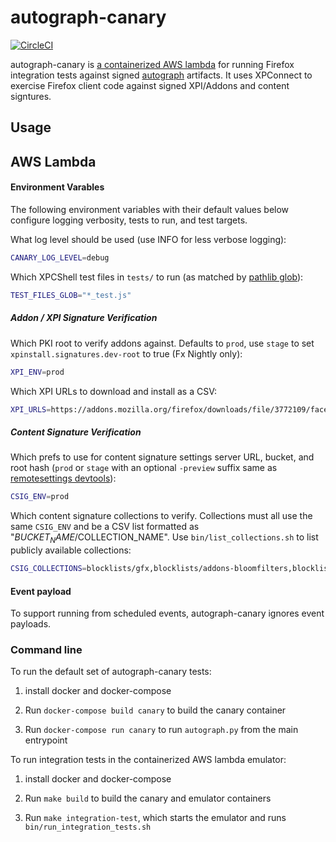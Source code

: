# autograph-canary

[![CircleCI](https://circleci.com/gh/mozilla-services/autograph-canary/tree/main.svg?style=svg)](https://circleci.com/gh/mozilla-services/autograph-canary/tree/main)

autograph-canary is [a containerized AWS
lambda](https://docs.aws.amazon.com/lambda/latest/dg/lambda-images.html)
for running Firefox integration tests against signed
[autograph](https://github.com/mozilla-services/autograph/)
artifacts. It uses XPConnect to exercise Firefox client code against
signed XPI/Addons and content signtures.

## Usage

## AWS Lambda

#### Environment Varables

The following environment variables with their default values below
configure logging verbosity, tests to run, and test targets.

What log level should be used (use INFO for less verbose logging):

```sh
CANARY_LOG_LEVEL=debug
```

Which XPCShell test files in `tests/` to run (as matched by [pathlib
glob][py3_pathlib_glob]):

```sh
TEST_FILES_GLOB="*_test.js"
```

##### Addon / XPI Signature Verification

Which PKI root to verify addons against. Defaults to `prod`, use
`stage` to set `xpinstall.signatures.dev-root` to true (Fx Nightly
only):

```sh
XPI_ENV=prod
```

Which XPI URLs to download and install as a CSV:

```sh
XPI_URLS=https://addons.mozilla.org/firefox/downloads/file/3772109/facebook_container-2.2.1-fx.xpi,https://addons.mozilla.org/firefox/downloads/file/3713375/firefox_multi_account_containers-7.3.0-fx.xpi,https://addons.mozilla.org/firefox/downloads/file/3768975/ublock_origin-1.35.2-an+fx.xpi
```

##### Content Signature Verification

Which prefs to use for content signature settings server URL, bucket,
and root hash (`prod` or `stage` with an optional `-preview` suffix
same as [remotesettings devtools][rsdevtools]):

```sh
CSIG_ENV=prod
```

Which content signature collections to verify. Collections must all
use the same `CSIG_ENV` and be a CSV list formatted as
"$BUCKET_NAME/$COLLECTION_NAME". Use `bin/list_collections.sh` to list
publicly available collections:

```sh
CSIG_COLLECTIONS=blocklists/gfx,blocklists/addons-bloomfilters,blocklists/plugins,blocklists/addons,blocklists/certificates,main/normandy-recipes,main/normandy-recipes-capabilities,main/hijack-blocklists,main/search-config,security-state/onecrl,security-state/intermediates
```

[py3_pathlib_glob]: https://docs.python.org/3/library/pathlib.html#pathlib.Path.glob
[rsdevtools]: https://github.com/mozilla-extensions/remote-settings-devtools

#### Event payload

To support running from scheduled events, autograph-canary ignores event payloads.

### Command line

To run the default set of autograph-canary tests:

1. install docker and docker-compose

1. Run `docker-compose build canary` to build the canary container

1. Run `docker-compose run canary` to run `autograph.py` from the main entrypoint

To run integration tests in the containerized AWS lambda emulator:

1. install docker and docker-compose

1. Run `make build` to build the canary and emulator containers

1. Run `make integration-test`, which starts the emulator and runs `bin/run_integration_tests.sh`
